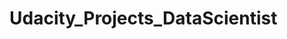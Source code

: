# Udacity_Projects_DataScientist

<a href="Data Scientist nanodegree.pdf"
     style="float: left; margin-right: 10px;"></a>
